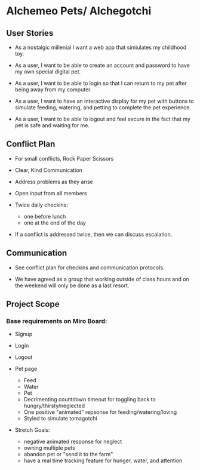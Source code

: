 
# Alchemeo Pets/ Alchegotchi

## User Stories
  - As a nostalgic millenial I want a web app that simiulates my childhood toy. 
  
  - As a user, I want to be able to create an account and password to have my own special digital pet.
  
  - As a user, I want to be able to login so that I can return to my pet after being away from my computer.
  
  - As a user, I want to have an interactive display for my pet with buttons to simulate feeding, watering, and petting to complete the pet experience.
  
  - As a user, I want to be able to logout and feel secure in the fact that my pet is safe and waiting for me.

## Conflict Plan
  - For small conflicts, Rock Paper Scissors 

  - Clear, Kind Communication
  
  - Address problems as they arise
  
  - Open input from all members
  
  - Twice daily checkins:

    - one before lunch
    - one at the end of the day

   - If a conflict is addressed twice, then we can discuss escalation.
 
 ## Communication
  - See conflict plan for checkins and communication protocols. 

  - We have agreed as a group that working outside of class hours and on the weekend will only be done as a last resort.
 
 ## Project Scope
  ### Base requirements on Miro Board: 

  - Signup

  - Login
    
  - Logout
    
  - Pet page

      - Feed
      - Water
      - Pet
      - Decrimenting countdown timeout for toggling back to hungry/thirsty/neglected
      - One positive "animated" repsonse for feeding/watering/loving
      - Styled to simulate tomagotchi

  - Stretch Goals:

      - negative animated response for neglect
      - owning multiple pets
      - abandon pet or "send it to the farm"
      - have a real time tracking feature for hunger, water, and attention
